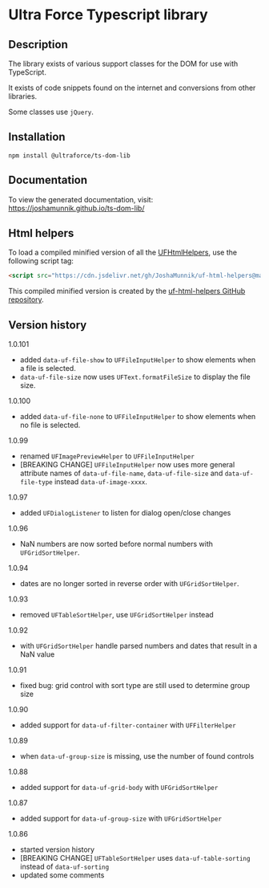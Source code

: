 # Ultra Force Typescript library

## Description

The library exists of various support classes for the DOM for use with TypeScript.

It exists of code snippets found on the internet and conversions from other libraries.

Some classes use `jQuery`.

## Installation

`npm install @ultraforce/ts-dom-lib`

## Documentation

To view the generated documentation, visit: https://joshamunnik.github.io/ts-dom-lib/

## Html helpers

To load a compiled minified version of all the [UFHtmlHelpers](src/helpers), use the following 
script tag:  

```html
<script src="https://cdn.jsdelivr.net/gh/JoshaMunnik/uf-html-helpers@master/dist/uf-html-helpers.js"></script>
```

This compiled minified version is created by the
[uf-html-helpers GitHub repository](https://github.com/JoshaMunnik/uf-html-helpers).

## Version history

1.0.101
- added `data-uf-file-show` to `UFFileInputHelper` to show elements when a file is selected.
- `data-uf-file-size` now uses `UFText.formatFileSize` to display the file size.

1.0.100
- added `data-uf-file-none` to `UFFileInputHelper` to show elements when no file is selected.

1.0.99
- renamed `UFImagePreviewHelper` to `UFFileInputHelper` 
- [BREAKING CHANGE] `UFFileInputHelper` now uses more general attribute names of 
  `data-uf-file-name`, `data-uf-file-size` and `data-uf-file-type` instead `data-uf-image-xxxx`. 

1.0.97
- added `UFDialogListener` to listen for dialog open/close changes

1.0.96
- NaN numbers are now sorted before normal numbers with `UFGridSortHelper`.
 
1.0.94
- dates are no longer sorted in reverse order with `UFGridSortHelper`.

1.0.93
- removed `UFTableSortHelper`, use `UFGridSortHelper` instead

1.0.92
- with `UFGridSortHelper` handle parsed numbers and dates that result in a NaN value

1.0.91
- fixed bug: grid control with sort type are still used to determine group size

1.0.90
- added support for `data-uf-filter-container` with `UFFilterHelper`

1.0.89 
- when `data-uf-group-size` is missing, use the number of found controls

1.0.88
- added support for `data-uf-grid-body` with `UFGridSortHelper`

1.0.87
- added support for `data-uf-group-size` with `UFGridSortHelper`

1.0.86
- started version history
- [BREAKING CHANGE] `UFTableSortHelper` uses `data-uf-table-sorting` instead of `data-uf-sorting` 
- updated some comments
